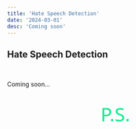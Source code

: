 ```yaml
---
title: 'Hate Speech Detection'
date: '2024-03-01'
desc: 'Coming soon'
---
```


## Hate Speech Detection
<br/>

Coming soon...

<br/>
<span style="font-family: sans; color: #02ec88; font-weight: lighter; font-size: 44px; display: flex; justify-content: center;"> P.S.</span>